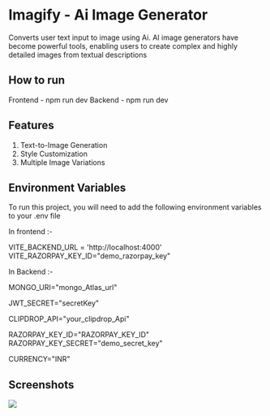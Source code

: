 
# Imagify - Ai Image Generator

Converts user text input to image using Ai.
AI image generators have become powerful tools, enabling users to create complex and highly detailed images from textual descriptions

## How to run

Frontend - npm run dev
Backend - npm run dev




## Features

1. Text-to-Image Generation
2. Style Customization
3. Multiple Image Variations
## Environment Variables

To run this project, you will need to add the following environment variables to your .env file

In frontend :-

VITE_BACKEND_URL = 'http://localhost:4000'
VITE_RAZORPAY_KEY_ID="demo_razorpay_key"

In Backend :-

MONGO_URI="mongo_Atlas_url"

JWT_SECRET="secretKey"

CLIPDROP_API="your_clipdrop_Api"

RAZORPAY_KEY_ID="RAZORPAY_KEY_ID"
RAZORPAY_KEY_SECRET="demo_secret_key"

CURRENCY="INR"

## Screenshots

![](https://via.placeholder.com/468x300?text=App+Screenshot+Here)

